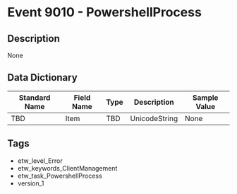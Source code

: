 # Event 9010 - PowershellProcess

## Description
None

## Data Dictionary
|Standard Name|Field Name|Type|Description|Sample Value|
|---|---|---|---|---|
|TBD|Item|TBD|UnicodeString|None|None|

## Tags
* etw_level_Error
* etw_keywords_ClientManagement
* etw_task_PowershellProcess
* version_1